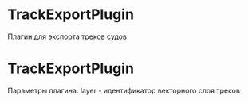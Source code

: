 TrackExportPlugin
===============

Плагин для экспорта треков судов

TrackExportPlugin
===============

Параметры плагина:
layer - идентификатор векторного слоя треков

